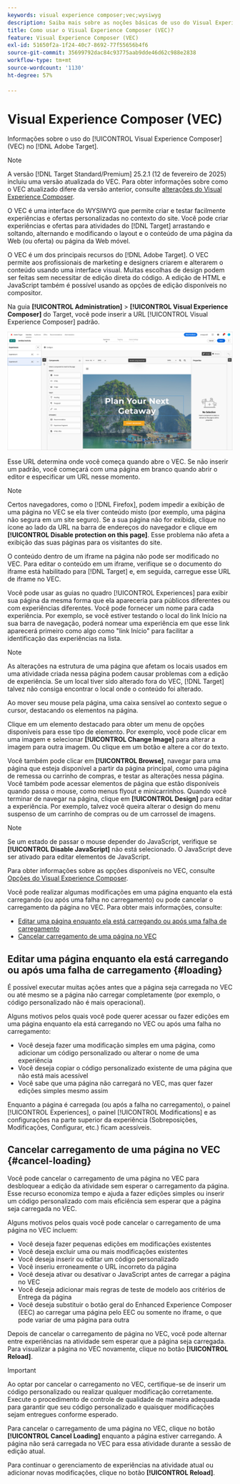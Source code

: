 ```yaml
---
keywords: visual experience composer;vec;wysiwyg
description: Saiba mais sobre as noções básicas de uso do Visual Experience Composer (VEC) no Adobe Target. O VEC é um editor do WYSIWYG que permite criar experiências personalizadas com facilidade.
title: Como usar o Visual Experience Composer (VEC)?
feature: Visual Experience Composer (VEC)
exl-id: 51650f2a-1f24-40c7-8692-77f55656b4f6
source-git-commit: 35699792dac84c93775aab9dde46d62c988e2838
workflow-type: tm+mt
source-wordcount: '1130'
ht-degree: 57%

---
```


# Visual Experience Composer (VEC)

Informações sobre o uso do [!UICONTROL Visual Experience Composer] (VEC) no [!DNL Adobe Target].

>[!NOTE]
>
>A versão [!DNL Target Standard/Premium] 25.2.1 (12 de fevereiro de 2025) incluiu uma versão atualizada do VEC. Para obter informações sobre como o VEC atualizado difere da versão anterior, consulte [alterações do Visual Experience Composer](/help/main/c-experiences/c-visual-experience-composer/vec-changes.md).

O VEC é uma interface do WYSIWYG que permite criar e testar facilmente experiências e ofertas personalizadas no contexto do site. Você pode criar experiências e ofertas para atividades do [!DNL Target] arrastando e soltando, alternando e modificando o layout e o conteúdo de uma página da Web (ou oferta) ou página da Web móvel.

O VEC é um dos principais recursos do [!DNL Adobe Target]. O VEC permite aos profissionais de marketing e designers criarem e alterarem o conteúdo usando uma interface visual. Muitas escolhas de design podem ser feitas sem necessitar de edição direta do código. A edição de HTML e JavaScript também é possível usando as opções de edição disponíveis no compositor.

Na guia **[!UICONTROL Administration]** > **[!UICONTROL Visual Experience Composer]** do Target, você pode inserir a URL [!UICONTROL Visual Experience Composer] padrão.

![Destaque do VEC](/help/main/c-experiences/c-visual-experience-composer/assets/vec-highlight-refresh.png)

Esse URL determina onde você começa quando abre o VEC. Se não inserir um padrão, você começará com uma página em branco quando abrir o editor e especificar um URL nesse momento.

>[!NOTE]
>
>Certos navegadores, como o [!DNL Firefox], podem impedir a exibição de uma página no VEC se ela tiver conteúdo misto (por exemplo, uma página não segura em um site seguro). Se a sua página não for exibida, clique no ícone ao lado da URL na barra de endereços do navegador e clique em **[!UICONTROL Disable protection on this page]**. Esse problema não afeta a exibição das suas páginas para os visitantes do site.

O conteúdo dentro de um iframe na página não pode ser modificado no VEC. Para editar o conteúdo em um iframe, verifique se o documento do iframe está habilitado para [!DNL Target] e, em seguida, carregue esse URL de iframe no VEC.

Você pode usar as guias no quadro [!UICONTROL Experiences] para exibir sua página da mesma forma que ela apareceria para públicos diferentes ou com experiências diferentes. Você pode fornecer um nome para cada experiência. Por exemplo, se você estiver testando o local do link Início na sua barra de navegação, poderá nomear uma experiência em que esse link aparecerá primeiro como algo como &quot;link Início&quot; para facilitar a identificação das experiências na lista.

>[!NOTE]
>
>As alterações na estrutura de uma página que afetam os locais usados em uma atividade criada nessa página podem causar problemas com a edição de experiência. Se um local tiver sido alterado fora do VEC, [!DNL Target] talvez não consiga encontrar o local onde o conteúdo foi alterado.

Ao mover seu mouse pela página, uma caixa sensível ao contexto segue o cursor, destacando os elementos na página.

<!--Click the **[!UICONTROL Overlays]** icon to change the way the highlight displays. For example, you can choose to highlight only images, links, regional mboxes, modifications, or JavaScript. You can change the color of the highlight. You can also specify a highlight color and type of fill used to highlight different element types.

![Change Overlay settings](/help/main/c-experiences/c-visual-experience-composer/assets/change-overlay.png)-->

Clique em um elemento destacado para obter um menu de opções disponíveis para esse tipo de elemento. Por exemplo, você pode clicar em uma imagem e selecionar **[!UICONTROL Change Image]** para alterar a imagem para outra imagem. Ou clique em um botão e altere a cor do texto.

Você também pode clicar em **[!UICONTROL Browse]**, navegar para uma página que esteja disponível a partir da página principal, como uma página de remessa ou carrinho de compras, e testar as alterações nessa página. Você também pode acessar elementos de página que estão disponíveis quando passa o mouse, como menus flyout e minicarrinhos. Quando você terminar de navegar na página, clique em **[!UICONTROL Design]** para editar a experiência. Por exemplo, talvez você queira alterar o design do menu suspenso de um carrinho de compras ou de um carrossel de imagens.

>[!NOTE]
>
>Se um estado de passar o mouse depender do JavaScript, verifique se **[!UICONTROL Disable JavaScript]** não está selecionado. O JavaScript deve ser ativado para editar elementos de JavaScript.

Para obter informações sobre as opções disponíveis no VEC, consulte [Opções do Visual Experience Composer](/help/main/c-experiences/c-visual-experience-composer/viztarget-options.md#reference_3BD1BEEAFA584A749ED2D08F14732E81).

Você pode realizar algumas modificações em uma página enquanto ela está carregando (ou após uma falha no carregamento) ou pode cancelar o carregamento da página no VEC. Para obter mais informações, consulte:

* [Editar uma página enquanto ela está carregando ou após uma falha de carregamento](#loading)
* [Cancelar carregamento de uma página no VEC](#cancel-loading)

## Editar uma página enquanto ela está carregando ou após uma falha de carregamento {#loading}

É possível executar muitas ações antes que a página seja carregada no VEC ou até mesmo se a página não carregar completamente (por exemplo, o código personalizado não é mais operacional).

Alguns motivos pelos quais você pode querer acessar ou fazer edições em uma página enquanto ela está carregando no VEC ou após uma falha no carregamento:

* Você deseja fazer uma modificação simples em uma página, como adicionar um código personalizado ou alterar o nome de uma experiência
* Você deseja copiar o código personalizado existente de uma página que não está mais acessível
* Você sabe que uma página não carregará no VEC, mas quer fazer edições simples mesmo assim

Enquanto a página é carregada (ou após a falha no carregamento), o painel [!UICONTROL Experiences], o painel [!UICONTROL Modifications] e as configurações na parte superior da experiência (Sobreposições, Modificações, Configurar, etc.) ficam acessíveis.

## Cancelar carregamento de uma página no VEC {#cancel-loading}

Você pode cancelar o carregamento de uma página no VEC para desbloquear a edição da atividade sem esperar o carregamento da página. Esse recurso economiza tempo e ajuda a fazer edições simples ou inserir um código personalizado com mais eficiência sem esperar que a página seja carregada no VEC.

Alguns motivos pelos quais você pode cancelar o carregamento de uma página no VEC incluem:

* Você deseja fazer pequenas edições em modificações existentes
* Você deseja excluir uma ou mais modificações existentes
* Você deseja inserir ou editar um código personalizado
* Você inseriu erroneamente o URL incorreto da página
* Você deseja ativar ou desativar o JavaScript antes de carregar a página no VEC
* Você deseja adicionar mais regras de teste de modelo aos critérios de Entrega da página
* Você deseja substituir o botão geral do Enhanced Experience Composer (EEC) ao carregar uma página pelo EEC ou somente no iframe, o que pode variar de uma página para outra

Depois de cancelar o carregamento de página no VEC, você pode alternar entre experiências na atividade sem esperar que a página seja carregada. Para visualizar a página no VEC novamente, clique no botão **[!UICONTROL Reload]**.

>[!IMPORTANT]
>
>Ao optar por cancelar o carregamento no VEC, certifique-se de inserir um código personalizado ou realizar qualquer modificação corretamente. Execute o procedimento de controle de qualidade de maneira adequada para garantir que seu código personalizado e quaisquer modificações sejam entregues conforme esperado.

Para cancelar o carregamento de uma página no VEC, clique no botão **[!UICONTROL Cancel Loading]** enquanto a página estiver carregando. A página não será carregada no VEC para essa atividade durante a sessão de edição atual.

Para continuar o gerenciamento de experiências na atividade atual ou adicionar novas modificações, clique no botão **[!UICONTROL Reload]**.

